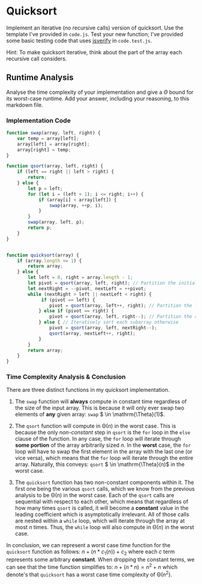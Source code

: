 # Quicksort

Implement an iterative (no recursive calls) version of quicksort. Use the
template I've provided in `code.js`. Test your new function; I've provided some
basic testing code that uses [jsverify](https://jsverify.github.io/) in
`code.test.js`.

Hint: To make quicksort iterative, think about the part of the array each
recursive call considers.

## Runtime Analysis


Analyse the time complexity of your implementation and give a $\Theta$ bound for
its worst-case runtime. Add your answer, including your reasoning, to this
markdown file.

### Implementation Code

```javascript
function swap(array, left, right) {
    var temp = array[left];
    array[left] = array[right];
    array[right] = temp;
}

function qsort(array, left, right) { 
    if (left == right || left > right) {
        return;
    } else {
        let p = left;
        for (let i = (left + 1); i <= right; i++) {
            if (array[i] < array[left]) {
                swap(array, ++p, i);
            }
        }
        swap(array, left, p);
        return p;
    }
}


function quicksort(array) {
    if (array.length <= 1) {
        return array;
    } else {
        let left = 0, right = array.length - 1;
        let pivot = qsort(array, left, right); // Partition the initial array into two subarrays
        let nextRight = --pivot, nextLeft = ++pivot;
        while (nextRight > left || nextLeft < right) {
             if (pivot == left) {
                pivot = qsort(array, left++, right); // Partition the left subarray IF the minimum value is found
            } else if (pivot == right) {
                pivot = qsort(array, left, right--); // Partition the right subarray IF the maximum value is found
            } else { // Iteratively sort each subarray otherwise
                pivot = qsort(array, left, nextRight--);
                qsort(array, nextLeft++, right);
            }
        }
        return array;
    }
}
```

### Time Complexity Analysis \& Conclusion

There are three distinct functions in my quicksort implementation. 

1. The `swap` function will **always** compute in constant time regardless of the size of the input array. This is because it will only ever swap two elements of **any** given array: `swap` $ \in \mathrm{\Theta}(1)$.

2. The `qsort` function will compute in $\mathrm{\Theta}(n)$ in the worst case. This is because the only *non-constant* step in `qsort` is the `for` loop in the `else` clause of the function. In any case, the `for` loop will iterate through **some portion** of the array arbitrarily sized $n$. In the **worst** case, the `for` loop will have to swap the first element in the array with the last one (or vice versa), which means that the `for` loop will iterate through the entire array. Naturally, this conveys: `qsort` $ \in \mathrm{\Theta}(n)$ in the worst case.

3. The `quicksort` function has two non-constant components within it. The first one being the various `qsort` calls, which we know from the previous analysis to be $\mathrm{\Theta}(n)$ in the worst case. Each of the `qsort` calls are sequential with respect to each other, which means that regardless of how many times `qsort` is called, it will become a **constant** value in the leading coefficient which is asymptotically irrelevant. All of those calls are nested within a `while` loop, which will iterate through the array at most $n$ times. Thus, the `while` loop will also compute in $\mathrm{\Theta}(n)$ in the worst case.

In conclusion, we can represent a worst case time function for the `quicksort` function as follows: $n + (n * c_{1}(n)) + c_{2}$ where each $c$ term represents some arbitrary **constant**. When dropping the constant terms, we can see that the time function simplifies to: $n + (n * n) = n^2 + n$ which denote's that `quicksort` has a worst case time complexity of $\mathrm{\Theta}(n^2)$.